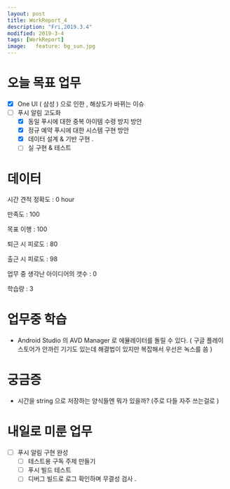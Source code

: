 ```yaml
---
layout: post
title: WorkReport_4
description: "Fri,2019.3.4"
modified: 2019-3-4
tags: [WorkReport]
image:   feature: bg_sun.jpg
---
```

# 오늘 목표 업무 
- [x] One UI ( 삼성 ) 으로 인한 , 해상도가 바뀌는 이슈 
- [ ] 푸시 알림 고도화
  - [x] 동일 푸시에 대한 중복 아이템 수령 방지 방안 
  - [x] 정규 예약 푸시에 대한 시스템 구현 방안 
  - [x] 데이터 설계 & 기반 구현 . 
  - [ ] 실 구현 & 테스트
# 데이터 
시간 견적 정확도 : 0 hour

만족도 : 100

목표 이행 : 100

퇴근 시 피로도 : 80

출근 시 피로도 : 98

업무 중 생각난 아이디어의 갯수 : 0

학습량 : 3

# 업무중 학습

- Android Studio 의 AVD Manager 로 에뮬레이터를 돌릴 수 있다. ( 구글 플레이스토어가 안까린 기기도 있는데 해결법이 있지만 복잡해서 우선은 녹스를 씀 )

# 궁금증

- 시간을 string 으로 저장하는 양식들엔 뭐가 있을까? (주로 다들 자주 쓰는걸로 )


# 내일로 미룬 업무 
- [ ] 푸시 알림 구현 완성
  - [ ] 테스트용 구독 주제 만들기 
  - [ ] 푸시 빌드 테스트 
  - [ ] 디버그 빌드로 로그 확인하며 무결성 검사 . 
